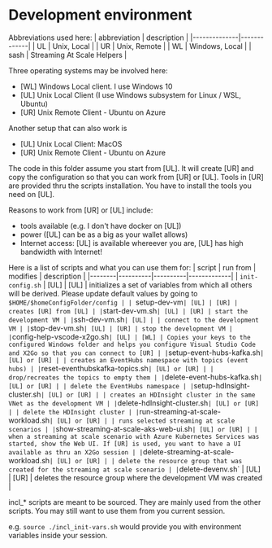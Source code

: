 # Development environment

Abbreviations used here:
| abbreviation | description |
|--------------|-------------|
| UL | Unix, Local |
| UR | Unix, Remote |
| WL | Windows, Local |
| sash | Streaming At Scale Helpers |

Three operating systems may be involved here: 
- [WL] Windows Local client. I use Windows 10
- [UL] Unix Local Client (I use Windows subsystem for Linux / WSL, Ubuntu)
- [UR] Unix Remote Client - Ubuntu on Azure

Another setup that can also work is
- [UL] Unix Local Client: MacOS
- [UR] Unix Remote Client - Ubuntu on Azure

The code in this folder assume you start from [UL]. 
It will create [UR] and copy the configuration so that you can work from [UR] or [UL].
Tools in [UR] are provided thru the scripts installation. You have to install the tools you need on [UL].

Reasons to work from [UR] or [UL] include:
- tools available (e.g. I don't have docker on [UL])
- power ([UL] can be as a big as your wallet allows)
- Internet access: [UL] is available whereever you are, [UL] has high bandwidth with Internet!

Here is a list of scripts and what you can use them for:
| script | run from | modifies | description |
|--------|----------|----------|-------------|
| `init-config.sh` | [UL] | [UL] | initializes a set of variables from which all others will be derived. Please update default values by going to `$HOME/$homeConfigFolder/config |
| `setup-dev-vm` | [UL] | [UR] | creates [UR] from [UL] |
| `start-dev-vm.sh` | [UL] | [UR] | start the development VM |
| `ssh-dev-vm.sh` | [UL] | | connect to the development VM |
| `stop-dev-vm.sh` | [UL] | [UR] | stop the development VM |
| `config-help-vscode-x2go.sh` | [UL] | [WL] | Copies your keys to the configured Windows folder and helps you configure Visual Studio Code and X2Go so that you can connect to [UR] |
| `setup-event-hubs-kafka.sh` | [UL] or [UR] | | creates an EventHubs namespace with topics (event hubs) |
| `reset-eventhubskafka-topics.sh` | [UL] or [UR] | | drop/recreates the topics to empty them |
| `delete-event-hubs-kafka.sh` | [UL] or [UR] | | delete the EventHubs namespace |
| `setup-hdInsight-cluster.sh` | [UL] or [UR] | | creates an HDInsight cluster in the same VNet as the development VM |
| `delete-hdInsight-cluster.sh` | [UL] or [UR] | | delete the HDInsight cluster |
| `run-streaming-at-scale-workload.sh` | [UL] or [UR] | | runs selected streaming at scale scenarios |
| `show-streaming-at-scale-aks-web-ui.sh` | [UL] or [UR] | | when a streaming at scale scenario with Azure Kubernetes Services was started, show the Web UI. If [UR] is used, you want to have a UI available as thru an X2Go session |
| `delete-streaming-at-scale-workload.sh` | [UL] or [UR] | | delete the resource group that was created for the streaming at scale scenario |
| `delete-devenv.sh` | [UL] | [UR] | deletes the resource group where the development VM was created |

incl_* scripts are meant to be sourced. They are mainly used from the other scripts.
You may still want to use them from you current session. 

e.g. `source ./incl_init-vars.sh` would provide you with environment variables inside your session.

